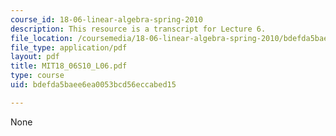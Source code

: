 ```yaml
---
course_id: 18-06-linear-algebra-spring-2010
description: This resource is a transcript for Lecture 6.
file_location: /coursemedia/18-06-linear-algebra-spring-2010/bdefda5baee6ea0053bcd56eccabed15_MIT18_06S10_L06.pdf
file_type: application/pdf
layout: pdf
title: MIT18_06S10_L06.pdf
type: course
uid: bdefda5baee6ea0053bcd56eccabed15

---
```

None